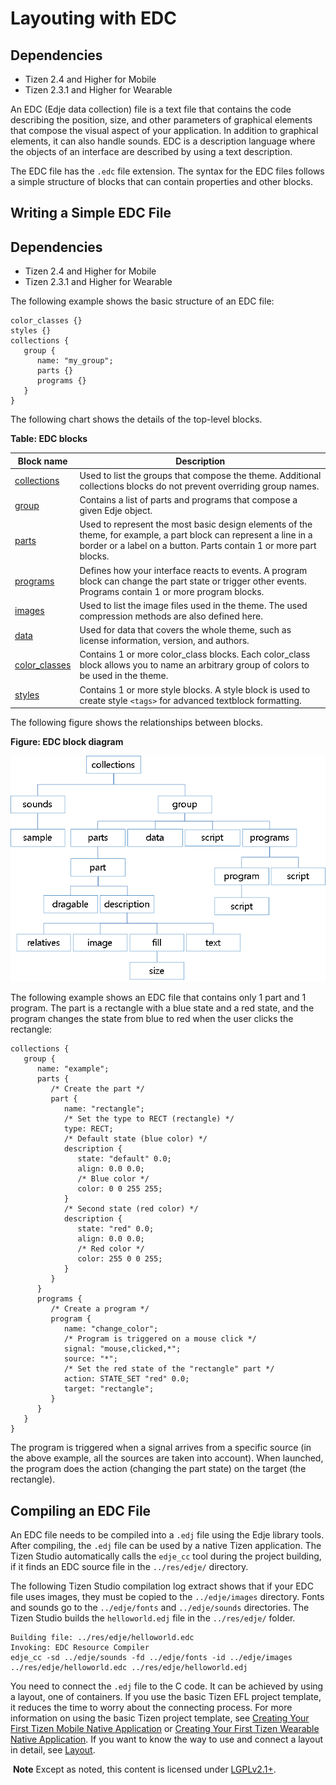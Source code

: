 # Layouting with EDC

## Dependencies

- Tizen 2.4 and Higher for Mobile
- Tizen 2.3.1 and Higher for Wearable

An EDC (Edje data collection) file is a text file that contains the code describing the position, size, and other parameters of graphical elements that compose the visual aspect of your application. In addition to graphical elements, it can also handle sounds. EDC is a description language where the objects of an interface are described by using a text description.

The EDC file has the `.edc` file extension. The syntax for the EDC files follows a simple structure of blocks that can contain properties and other blocks.

## Writing a Simple EDC File

## Dependencies

- Tizen 2.4 and Higher for Mobile
- Tizen 2.3.1 and Higher for Wearable

The following example shows the basic structure of an EDC file:

```
color_classes {}
styles {}
collections {
   group {
      name: "my_group";
      parts {}
      programs {}
   }
}
```

The following chart shows the details of the top-level blocks.

**Table: EDC blocks**

| Block name                               | Description                              |
| ---------------------------------------- | ---------------------------------------- |
| [collections](./learn-edc-collections-n.md) | Used to list the groups that compose the theme. Additional collections blocks do not prevent overriding group names. |
| [group](./learn-edc-group-n.md) | Contains a list of parts and programs that compose a given Edje object. |
| [parts](./learn-edc-part-n.md) | Used to represent the most basic design elements of the theme, for example, a part block can represent a line in a border or a label on a button. Parts contain 1 or more part blocks. |
| [programs](./learn-edc-program-n.md) | Defines how your interface reacts to events. A program block can change the part state or trigger other events. Programs contain 1 or more program blocks. |
| [images](./learn-edc-images-n.md) | Used to list the image files used in the theme. The used compression methods are also defined here. |
| [data](./learn-edc-data-n.md) | Used for data that covers the whole theme, such as license information, version, and authors. |
| [color_classes](./learn-edc-color-classes-n.md) | Contains 1 or more color_class blocks. Each color_class block allows you to name an arbitrary group of colors to be used in the theme. |
| [styles](./learn-edc-styles-n.md) | Contains 1 or more style blocks. A style block is used to create style `<tags>` for advanced textblock formatting. |

The following figure shows the relationships between blocks.

**Figure: EDC block diagram**

![EDC block diagram](./media/diagram_edc_blocks.png)

The following example shows an EDC file that contains only 1 part and 1 program. The part is a rectangle with a blue state and a red state, and the program changes the state from blue to red when the user clicks the rectangle:

```
collections {
   group {
      name: "example";
      parts {
         /* Create the part */
         part {
            name: "rectangle";
            /* Set the type to RECT (rectangle) */
            type: RECT;
            /* Default state (blue color) */
            description {
               state: "default" 0.0;
               align: 0.0 0.0;
               /* Blue color */
               color: 0 0 255 255;
            }
            /* Second state (red color) */
            description {
               state: "red" 0.0;
               align: 0.0 0.0;
               /* Red color */
               color: 255 0 0 255;
            }
         }
      }
      programs {
         /* Create a program */
         program {
            name: "change_color";
            /* Program is triggered on a mouse click */
            signal: "mouse,clicked,*";
            source: "*";
            /* Set the red state of the "rectangle" part */
            action: STATE_SET "red" 0.0;
            target: "rectangle";
         }
      }
   }
}
```

The program is triggered when a signal arrives from a specific source (in the above example, all the sources are taken into account). When launched, the program does the action (changing the part state) on the target (the rectangle).

## Compiling an EDC File

An EDC file needs to be compiled into a `.edj` file using the Edje library tools. After compiling, the `.edj` file can be used by a native Tizen application. The Tizen Studio automatically calls the `edje_cc` tool during the project building, if it finds an EDC source file in the `../res/edje/` directory.

The following Tizen Studio compilation log extract shows that if your EDC file uses images, they must be copied to the `../edje/images` directory. Fonts and sounds go to the `../edje/fonts` and `../edje/sounds` directories. The Tizen Studio builds the `helloworld.edj` file in the `../res/edje/` folder.

```
Building file: ../res/edje/helloworld.edc
Invoking: EDC Resource Compiler
edje_cc -sd ../edje/sounds -fd ../edje/fonts -id ../edje/images ../res/edje/helloworld.edc ../res/edje/helloworld.edj
```

You need to connect the `.edj` file to the C code. It can be achieved by using a layout, one of containers. If you use the basic Tizen EFL project template, it reduces the time to worry about the connecting process. For more information on using the basic Tizen project template, see [Creating Your First Tizen Mobile Native Application](http://org.tizen.training/html/native/mobile/first_app_mn.htm) or [Creating Your First Tizen Wearable Native Application](http://org.tizen.training/html/native/wearable/first_app_wn.htm). If you want to know the way to use and connect a layout in detail, see [Layout](./container-layout-n.md).

​	**Note**	Except as noted, this content is licensed under [LGPLv2.1+](http://opensource.org/licenses/LGPL-2.1).